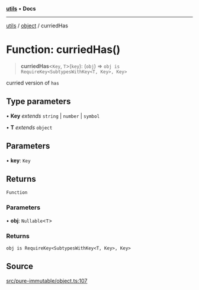 [**utils**](../../../README.md) • **Docs**

***

[utils](../../../globals.md) / [object](../README.md) / curriedHas

# Function: curriedHas()

> **curriedHas**\<`Key`, `T`\>(`key`): (`obj`) => `obj is RequireKey<SubtypesWithKey<T, Key>, Key>`

curried version of `has`

## Type parameters

• **Key** *extends* `string` \| `number` \| `symbol`

• **T** *extends* `object`

## Parameters

• **key**: `Key`

## Returns

`Function`

### Parameters

• **obj**: `Nullable`\<`T`\>

### Returns

`obj is RequireKey<SubtypesWithKey<T, Key>, Key>`

## Source

[src/pure-immutable/object.ts:107](https://github.com/alpinisme/utils/blob/825f78da0ace828df12ea4d598fd95fa96ee25f5/src/pure-immutable/object.ts#L107)
